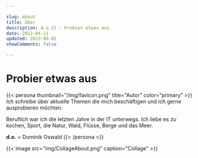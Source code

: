 ```yaml
---

slug: about
title: Über
description: d.o.it - Probier etwas aus
date: 2022-04-11
updated: 2023-08-02
showComments: false

---
```


# Probier etwas aus

{{< persona thumbnail="/img/favicon.png" title="Autor" color="primary" >}}
 Ich schreibe über aktuelle Themen die mich beschäftigen und ich gerne ausprobieren möchten.

Beruflich war ich die letzten Jahre in der IT unterwegs. Ich liebe es zu kochen, Sport, die Natur, Wald, Flüsse, Berge und das Meer.

**d.o.** = Dominik Oswald
{{< /persona >}}



{{< image src="img/CollageAbout.png" caption="Collage" >}}